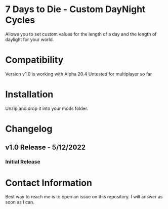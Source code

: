 # 7 Days to Die - Custom DayNight Cycles

Allows you to set custom values for the length of a day and the length of daylight for your world. 

# Compatibility

Version  v1.0 is working with Alpha 20.4
Untested for multiplayer so far 

# Installation

Unzip and drop it into your mods folder.

# Changelog

## v1.0 Release - 5/12/2022

### Initial Release

# Contact Information

Best way to reach me is to open an issue on this repository. I will answer as soon as I can.